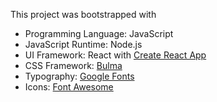This project was bootstrapped with
* Programming Language: JavaScript
* JavaScript Runtime: Node.js
* UI Framework: React with [Create React App](https://github.com/facebook/create-react-app)
* CSS Framework: [Bulma](https://bulma.io/)
* Typography: [Google Fonts](https://fonts.google.com/)
* Icons: [Font Awesome](https://fontawesome.com/)
